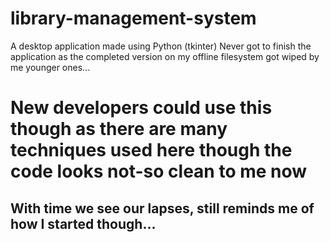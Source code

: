 # library-management-system
A desktop application made using Python (tkinter)
Never got to finish the application as the completed version on my offline filesystem got wiped by me younger ones...
# New developers could use this though as there are many techniques used here though the code looks not-so clean to me now

## With time we see our lapses, still reminds me of how I started though...
